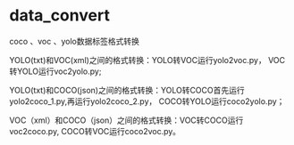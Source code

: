 # data_convert

coco 、voc 、yolo数据标签格式转换


YOLO(txt)和VOC(xml)之间的格式转换：YOLO转VOC运行yolo2voc.py，
                                  VOC转YOLO运行voc2yolo.py;

YOLO(txt)和COCO(json)之间的格式转换：YOLO转COCO首先运行yolo2coco_1.py,再运行yolo2coco_2.py，
                                    COCO转YOLO运行coco2yolo.py；

VOC（xml）和COCO（json）之间的格式转换：VOC转COCO运行voc2coco.py,
                                      COCO转VOC运行coco2voc.py。
